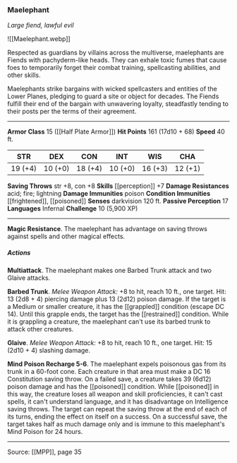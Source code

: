 ### Maelephant
_Large fiend, lawful evil_

![[Maelephant.webp]]

Respected as guardians by villains across the multiverse, maelephants are Fiends with pachyderm-like heads. They can exhale toxic fumes that cause foes to temporarily forget their combat training, spellcasting abilities, and other skills.

Maelephants strike bargains with wicked spellcasters and entities of the Lower Planes, pledging to guard a site or object for decades. The Fiends fulfill their end of the bargain with unwavering loyalty, steadfastly tending to their posts per the terms of their agreement.




---

**Armor Class** 15 ([[Half Plate Armor]])
**Hit Points** 161 (17d10 + 68)
**Speed** 40 ft.

| STR     | DEX     | CON     | INT     | WIS     | CHA     |
|---------|---------|---------|---------|---------|---------|
| 19 (+4) | 10 (+0) | 18 (+4) | 10 (+0) | 16 (+3) | 12 (+1) |

**Saving Throws** str +8, con +8
**Skills** [[perception]] +7
**Damage Resistances** acid; fire; lightning
**Damage Immunities** poison
**Condition Immunities** [[frightened]], [[poisoned]]
**Senses** darkvision 120 ft.
**Passive Perception** 17
**Languages** Infernal
**Challenge** 10 (5,900 XP)

---

**Magic Resistance**. The maelephant has advantage on saving throws against spells and other magical effects.

##### Actions
**Multiattack**. The maelephant makes one Barbed Trunk attack and two Glaive attacks.

**Barbed Trunk**. _Melee Weapon Attack:_ +8 to hit, reach 10 ft., one target. Hit: 13 (2d8 + 4) piercing damage plus 13 (2d12) poison damage. If the target is a Medium or smaller creature, it has the [[grappled]] condition (escape DC 14). Until this grapple ends, the target has the [[restrained]] condition. While it is grappling a creature, the maelephant can't use its barbed trunk to attack other creatures.

**Glaive**. _Melee Weapon Attack:_ +8 to hit, reach 10 ft., one target. Hit: 15 (2d10 + 4) slashing damage.

**Mind Poison Recharge 5-6**. The maelephant expels poisonous gas from its trunk in a 60-foot cone. Each creature in that area must make a DC 16 Constitution saving throw. On a failed save, a creature takes 39 (6d12) poison damage and has the [[poisoned]] condition. While [[poisoned]] in this way, the creature loses all weapon and skill proficiencies, it can't cast spells, it can't understand language, and it has disadvantage on Intelligence saving throws. The target can repeat the saving throw at the end of each of its turns, ending the effect on itself on a success. On a successful save, the target takes half as much damage only and is immune to this maelephant's Mind Poison for 24 hours.


---

Source: [[MPP]], page 35